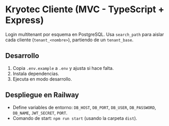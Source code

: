 # Kryotec Cliente (MVC - TypeScript + Express)

Login multitenant por esquema en PostgreSQL. Usa `search_path` para aislar cada cliente (`tenant_<nombre>`), partiendo de un `tenant_base`.

## Desarrollo

1. Copia `.env.example` a `.env` y ajusta si hace falta.
2. Instala dependencias.
3. Ejecuta en modo desarrollo.

## Despliegue en Railway

- Define variables de entorno: `DB_HOST`, `DB_PORT`, `DB_USER`, `DB_PASSWORD`, `DB_NAME`, `JWT_SECRET`, `PORT`.
- Comando de start: `npm run start` (usando la carpeta `dist`).

